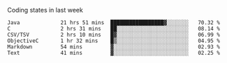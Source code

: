 Coding states in last week

<!--START_SECTION:waka-->

```text
Java             21 hrs 51 mins  █████████████████▓░░░░░░░   70.32 %
C                2 hrs 31 mins   ██░░░░░░░░░░░░░░░░░░░░░░░   08.14 %
CSV/TSV          2 hrs 10 mins   █▓░░░░░░░░░░░░░░░░░░░░░░░   06.99 %
ObjectiveC       1 hr 32 mins    █▒░░░░░░░░░░░░░░░░░░░░░░░   04.95 %
Markdown         54 mins         ▓░░░░░░░░░░░░░░░░░░░░░░░░   02.93 %
Text             41 mins         ▓░░░░░░░░░░░░░░░░░░░░░░░░   02.25 %
```

<!--END_SECTION:waka-->
